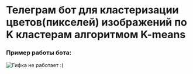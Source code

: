 # Телеграм бот для кластеризации цветов(пикселей) изображений по K кластерам алгоритмом K-means 
### Пример работы бота:
![Гифка не работает :(](https://s7.gifyu.com/images/work1205e8ebbf2e530c.gif)
